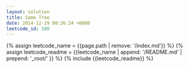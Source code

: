 ```yaml
---
layout: solution
title: Same Tree
date: 2014-12-29 00:26:24 +0800
leetcode_id: 100
---
```

{% assign leetcode_name = {{page.path | remove: '/index.md'}}  %}
{% assign leetcode_readme = {{leetcode_name | append: '/README.md' | prepend: '_root/' }}  %}
{% include {{leetcode_readme}} %}
